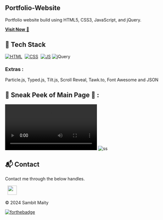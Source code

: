 ## Portfolio-Website
Portfolio website build using HTML5, CSS3, JavaScript, and jQuery.

<a href="(https://sambitmaity.netlify.app/)" target="_blank">**Visit Now** 🚀</a>


## 📌 Tech Stack
[![HTML](https://img.shields.io/badge/html5%20-%23E34F26.svg?&style=for-the-badge&logo=html5&logoColor=white)](https://github.com/jigar-sable/Portfolio-Website/search?l=html)&nbsp;
[![CSS](https://img.shields.io/badge/css3%20-%231572B6.svg?&style=for-the-badge&logo=css3&logoColor=white)](https://github.com/jigar-sable/Portfolio-Website/search?l=css)&nbsp;
[![JS](https://img.shields.io/badge/javascript%20-%23323330.svg?&style=for-the-badge&logo=javascript&logoColor=%23F7DF1E)](https://github.com/jigar-sable/Portfolio-Website/search?l=javascript)
<img alt="jQuery" src="https://img.shields.io/badge/jquery-%230769AD.svg?style=for-the-badge&logo=jquery&logoColor=white"/>

### Extras : 
Particle.js, Typed.js, Tilt.js, Scroll Reveal, Tawk.to, Font Awesome and JSON

## 📌 Sneak Peek of Main Page 🙈 :
![mockup720](https://github.com/loco0011/Portfolio/blob/main/Portfolio%20Video.mp4)
![ss](https://github.com/loco0011/Portfolio/commit/bf17ddf44ae72d5aa00fc52462c670581ec9658d)


<h2>📬 Contact</h2>


Contact me through the below handles.

&nbsp;&nbsp;<a href="https://www.linkedin.com/in/sambitmaity/"><img src="https://www.felberpr.com/wp-content/uploads/linkedin-logo.png" width="30"></img></a>

© 2024 Sambit Maity

[![forthebadge](https://forthebadge.com/images/badges/built-with-love.svg)](https://forthebadge.com)
